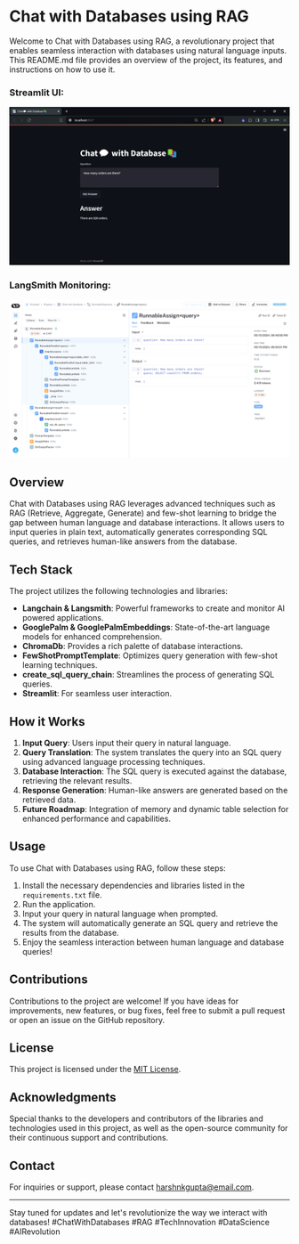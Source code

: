 # Chat with Databases using RAG

Welcome to Chat with Databases using RAG, a revolutionary project that enables seamless interaction with databases using natural language inputs. This README.md file provides an overview of the project, its features, and instructions on how to use it.

### Streamlit UI:
![](https://github.com/2003HARSH/Chat-with-databases-using-RAG/blob/main/docs/static/chat_with_db.png)
### LangSmith Monitoring:
![](https://github.com/2003HARSH/Chat-with-databases-using-RAG/blob/main/docs/static/langsmith.png)

## Overview

Chat with Databases using RAG leverages advanced techniques such as RAG (Retrieve, Aggregate, Generate) and few-shot learning to bridge the gap between human language and database interactions. It allows users to input queries in plain text, automatically generates corresponding SQL queries, and retrieves human-like answers from the database.

## Tech Stack

The project utilizes the following technologies and libraries:

- **Langchain & Langsmith**: Powerful frameworks to create and monitor AI powered applications.
- **GooglePalm & GooglePalmEmbeddings**: State-of-the-art language models for enhanced comprehension.
- **ChromaDb**: Provides a rich palette of database interactions.
- **FewShotPromptTemplate**: Optimizes query generation with few-shot learning techniques.
- **create_sql_query_chain**: Streamlines the process of generating SQL queries.
- **Streamlit**: For seamless user interaction.

## How it Works

1. **Input Query**: Users input their query in natural language.
2. **Query Translation**: The system translates the query into an SQL query using advanced language processing techniques.
3. **Database Interaction**: The SQL query is executed against the database, retrieving the relevant results.
4. **Response Generation**: Human-like answers are generated based on the retrieved data.
5. **Future Roadmap**: Integration of memory and dynamic table selection for enhanced performance and capabilities.

## Usage

To use Chat with Databases using RAG, follow these steps:

1. Install the necessary dependencies and libraries listed in the `requirements.txt` file.
2. Run the application.
3. Input your query in natural language when prompted.
4. The system will automatically generate an SQL query and retrieve the results from the database.
5. Enjoy the seamless interaction between human language and database queries!

## Contributions

Contributions to the project are welcome! If you have ideas for improvements, new features, or bug fixes, feel free to submit a pull request or open an issue on the GitHub repository.

## License

This project is licensed under the [MIT License](LICENSE).

## Acknowledgments

Special thanks to the developers and contributors of the libraries and technologies used in this project, as well as the open-source community for their continuous support and contributions.

## Contact

For inquiries or support, please contact [harshnkgupta@email.com](mailto:harshnkgupta@email.com).

---

Stay tuned for updates and let's revolutionize the way we interact with databases! #ChatWithDatabases #RAG #TechInnovation #DataScience #AIRevolution



